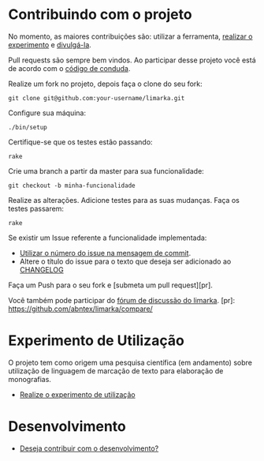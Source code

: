 # Contribuindo com o projeto


No momento, as maiores contribuições são: utilizar a ferramenta, [realizar o experimento]
e [divulgá-la](https://github.com/abntex/limarka/wiki/Imprensa).

[realizar o experimento]: https://github.com/abntex/limarka/wiki/Experimentos

Pull requests são sempre bem vindos. Ao participar desse projeto você está de 
acordo com o [código de conduda].

[código de conduda]: https://github.com/abntex/limarka/blob/master/CODE_OF_CONDUCT.md

Realize um fork no projeto, depois faça o clone do seu fork:

    git clone git@github.com:your-username/limarka.git

Configure sua máquina:

    ./bin/setup

Certifique-se que os testes estão passando:

    rake

Crie uma branch a partir da master para sua funcionalidade:

    git checkout -b minha-funcionalidade

Realize as alterações. Adicione testes para as suas mudanças. Faça os testes passarem:

    rake

Se existir um Issue referente a funcionalidade implementada:

- [Utilizar o número do issue na mensagem de commit](https://help.github.com/articles/closing-issues-via-commit-messages/).
- Altere o título do issue para o texto que deseja ser adicionado ao [CHANGELOG](https://github.com/abntex/limarka/blob/master/CHANGELOG.md)

Faça um Push para o seu fork e [submeta um pull request][pr].

Você também pode participar do [fórum de discussão do limarka](https://groups.google.com/forum/#!forum/limarka).
[pr]: https://github.com/abntex/limarka/compare/

# Experimento de Utilização

O projeto tem como origem uma pesquisa científica (em andamento) sobre utilização de linguagem de marcação de texto para elaboração de monografias.

- [Realize o experimento de utilização](https://github.com/abntex/limarka/wiki/Experimentos)


# Desenvolvimento

- [Deseja contribuir com o desenvolvimento?](https://github.com/abntex/limarka/wiki/Desenvolvimento)

